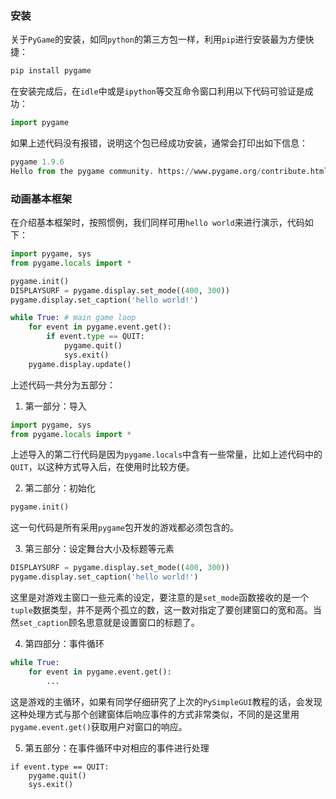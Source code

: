 ### 安装
关于`PyGame`的安装，如同`python`的第三方包一样，利用`pip`进行安装最为方便快捷：
```python
pip install pygame
```

在安装完成后，在`idle`中或是`ipython`等交互命令窗口利用以下代码可验证是成功：
```python
import pygame
```
如果上述代码没有报错，说明这个包已经成功安装，通常会打印出如下信息：
```python
pygame 1.9.6
Hello from the pygame community. https://www.pygame.org/contribute.html
```

### 动画基本框架
在介绍基本框架时，按照惯例，我们同样可用`hello world`来进行演示，代码如下：

```python
import pygame, sys
from pygame.locals import *

pygame.init()
DISPLAYSURF = pygame.display.set_mode((400, 300))
pygame.display.set_caption('hello world!')

while True: # main game loop
    for event in pygame.event.get():
        if event.type == QUIT:
            pygame.quit()
            sys.exit()
    pygame.display.update()
```

上述代码一共分为五部分：

1.  第一部分：导入

   ```python
   import pygame, sys
   from pygame.locals import *
   ```

   上述导入的第二行代码是因为`pygame.locals`中含有一些常量，比如上述代码中的`QUIT`，以这种方式导入后，在使用时比较方便。

2.  第二部分：初始化

   ```python
   pygame.init()
   ```

   这一句代码是所有采用`pygame`包开发的游戏都必须包含的。

3.  第三部分：设定舞台大小及标题等元素

   ```python
   DISPLAYSURF = pygame.display.set_mode((400, 300))
   pygame.display.set_caption('hello world!')
   ```

   这里是对游戏主窗口一些元素的设定，要注意的是`set_mode`函数接收的是一个`tuple`数据类型，并不是两个孤立的数，这一数对指定了要创建窗口的宽和高。当然`set_caption`顾名思意就是设置窗口的标题了。

4.  第四部分：事件循环

   ```python
   while True:
       for event in pygame.event.get():
           ...
   ```

   这是游戏的主循环，如果有同学仔细研究了上次的`PySimpleGUI`教程的话，会发现这种处理方式与那个创建窗体后响应事件的方式非常类似，不同的是这里用`pygame.event.get()`获取用户对窗口的响应。

5.  第五部分：在事件循环中对相应的事件进行处理

   ```
   if event.type == QUIT:
       pygame.quit()
       sys.exit()
   ```

   


